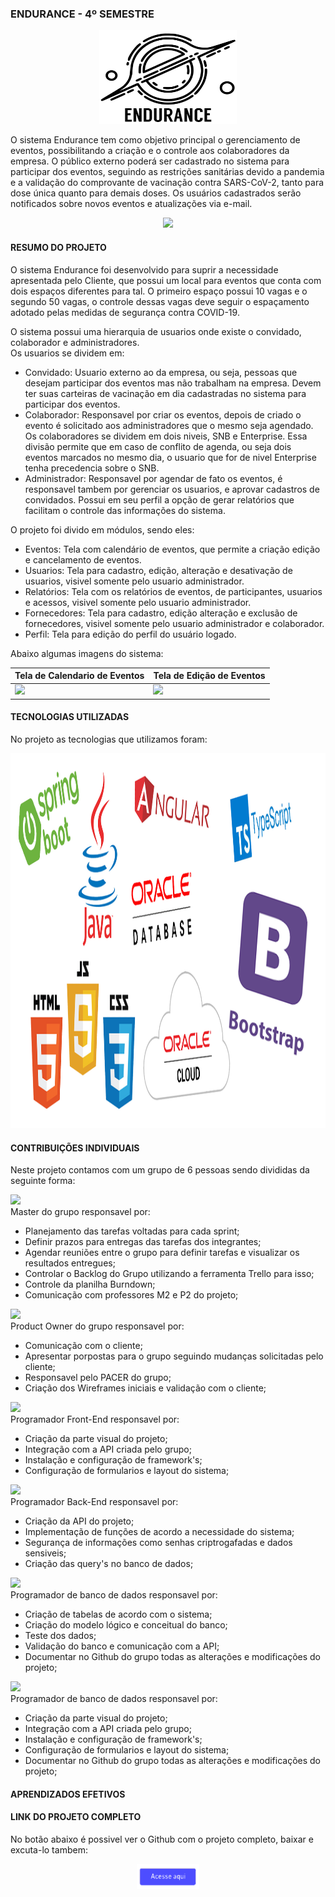 ### ENDURANCE - 4º SEMESTRE

<p align="center"><img src="https://github.com/MaXximiles/API-4SEM/raw/main/Documenta%C3%A7%C3%A3o/logo%20com%20nome.png" width="220" height="150"></>

O sistema Endurance tem como objetivo principal o gerenciamento de eventos, possibilitando a criação e o controle aos colaboradores da empresa. O público externo poderá ser cadastrado no sistema para participar dos eventos, seguindo as restrições sanitárias devido a pandemia e a validação do comprovante de vacinação contra SARS-CoV-2, tanto para dose única quanto para demais doses. Os usuários cadastrados serão notificados sobre novos eventos e atualizações via e-mail.
<br>
  
  <p align="center"><img src="https://user-images.githubusercontent.com/68132461/136485547-51caf0b7-0706-42d6-a387-58362765f071.gif"></img></p>


#### RESUMO DO PROJETO

<p>  O sistema Endurance foi desenvolvido para suprir a necessidade apresentada pelo Cliente, que possui um local para eventos que conta com dois espaços diferentes para tal. O primeiro espaço possui 10 vagas e o segundo 50 vagas, o controle dessas vagas deve seguir o espaçamento adotado pelas medidas de segurança contra COVID-19.</p>
<p>  O sistema possui uma hierarquia de usuarios onde existe o convidado, colaborador e administradores.<br>
  Os usuarios se dividem em:</p>
  
  * Convidado: Usuario externo ao da empresa, ou seja, pessoas que desejam participar dos eventos mas não trabalham na empresa. Devem ter suas carteiras de vacinação em dia cadastradas no sistema para participar dos eventos.
  * Colaborador: Responsavel por criar os eventos, depois de criado o evento é solicitado aos administradores que o mesmo seja agendado. Os colaboradores se dividem em dois niveis, SNB e Enterprise. Essa divisão permite que em caso de conflito de agenda, ou seja dois eventos marcados no mesmo dia, o usuario que for de nivel Enterprise tenha precedencia sobre o SNB.
  * Administrador: Responsavel por agendar de fato os eventos, é responsavel tambem por gerenciar os usuarios, e aprovar cadastros de convidados. Possui em seu perfil a opção de gerar relatórios que facilitam o controle das informações do sistema.
  
  <p> O projeto foi divido em módulos, sendo eles: </p>
  
  * Eventos: Tela com calendário de eventos, que permite a criação edição e cancelamento de eventos.
  * Usuarios: Tela para cadastro, edição, alteração e desativação de usuarios, visivel somente pelo usuario administrador.
  * Relatórios: Tela com os relatórios de eventos, de participantes, usuarios e acessos, visivel somente pelo usuario administrador.
  * Fornecedores: Tela para cadastro, edição alteração e exclusão de fornecedores, visivel somente pelo usuario administrador e colaborador.  
  * Perfil: Tela para edição do perfil do usuário logado.
  
  Abaixo algumas imagens do sistema:
  
  Tela de Calendario de Eventos | Tela de Edição de Eventos
  --------- | --------
  ![](https://user-images.githubusercontent.com/68132461/136475075-b8016d6f-556f-43af-8a74-4a076591f8df.png) | ![](https://user-images.githubusercontent.com/68132461/136475363-83c18e00-6c6d-44a6-abdc-fec48efb1400.png)

  
#### TECNOLOGIAS UTILIZADAS

No projeto as tecnologias que utilizamos foram:

<p align="center"><img src="https://github.com/MaXximiles/Fatec/blob/master/4Semestre%20-%20Endurance/src/programas.png" height="600" width="900"></p>

#### CONTRIBUIÇÕES INDIVIDUAIS

Neste projeto contamos com um grupo de 6 pessoas sendo divididas da seguinte forma:

<a href="https://www.linkedin.com/in/maxx-barcelos-aaa106b2"> <img src= "https://img.shields.io/badge/Maximiles%20Barcelos%20--%20Scrum%20Master-Linkedin-blue"></a> <br>
 Master do grupo responsavel por:
 
 * Planejamento das tarefas voltadas para cada sprint;
 * Definir prazos para entregas das tarefas dos integrantes;
 * Agendar reuniões entre o grupo para definir tarefas e visualizar os resultados entregues;
 * Controlar o Backlog do Grupo utilizando a ferramenta Trello para isso;
 * Controle da planilha Burndown;
 * Comunicação com professores M2 e P2 do projeto;

<a href="https://www.linkedin.com/in/mateus-senne"> <img src= "https://img.shields.io/badge/Mateus%20Senne%20--%20Product%20Owner-Linkedin-blue"></a> <br>
Product Owner do grupo responsavel por:

  * Comunicação com o cliente;
  * Apresentar porpostas para o grupo seguindo mudanças solicitadas pelo cliente;
  * Responsavel pelo PACER do grupo;
  * Criação dos Wireframes iniciais e validação com o cliente;

<a  href="https://www.linkedin.com/in/rodrigo-tenorio-a56641174"> <img src="https://img.shields.io/badge/Rodrigo%20Amancio%20-Linkedin-blue"></a> <br>
Programador Front-End responsavel por:

  * Criação da parte visual do projeto;
  * Integração com a API criada pelo grupo;
  * Instalação e configuração de framework's;
  * Configuração de formularios e layout do sistema;

<a href="https://www.linkedin.com/in/jeferson-tadeu-das-neves-a98343190/"> <img src= "https://img.shields.io/badge/Jeferson%20Neves-Linkedin-blue"></a> <br>
Programador Back-End responsavel por:

  * Criação da API do projeto;
  * Implementação de funções de acordo a necessidade do sistema;
  * Segurança de informações como senhas criptrogafadas e dados sensiveis;
  * Criação das query's no banco de dados;

<a href="https://www.linkedin.com/in/bahij-noureddine-941b681b7/"> <img src= "https://img.shields.io/badge/Bahij%20Noureddine-Linkedin-blue"></a><br>
Programador de banco de dados responsavel por:

  * Criação de tabelas de acordo com o sistema;
  * Criação do modelo lógico e conceitual do banco;
  * Teste dos dados;
  * Validação do banco e comunicação com a API;
  * Documentar no Github do grupo todas as alterações e modificações do projeto;

<a href="https://www.linkedin.com/in/leonardo-gabriel-silva-11b8b8178/"> <img src= "https://img.shields.io/badge/Leonardo%20Gabriel-Linkedin-blue"></a> <br>
Programador de banco de dados responsavel por:

  * Criação da parte visual do projeto;
  * Integração com a API criada pelo grupo;
  * Instalação e configuração de framework's;
  * Configuração de formularios e layout do sistema;
  * Documentar no Github do grupo todas as alterações e modificações do projeto;

#### APRENDIZADOS EFETIVOS


#### LINK DO PROJETO COMPLETO
No botão abaixo é possivel ver o Github com o projeto completo, baixar e excuta-lo tambem:
  
<p align="center"><a href="https://github.com/MaXximiles/API-4SEM"> <img src= "https://github.com/MaXximiles/Fatec/blob/master/src/acesseaquiendurance.fw.png" width="100" height="40"></a></p> <br>
